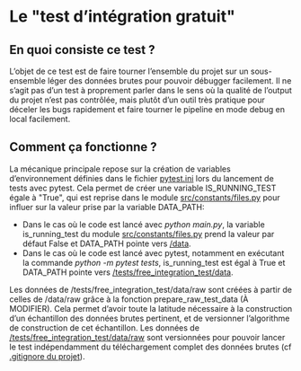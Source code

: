 # Le "test d’intégration gratuit"

## En quoi consiste ce test ?

L’objet de ce test est de faire tourner l’ensemble du projet sur un sous-ensemble léger des données brutes pour pouvoir débugger facilement. Il ne s’agit pas d’un test à proprement parler dans le sens où la qualité de l’output du projet n’est pas contrôlée, mais plutôt d’un outil très pratique pour déceler les bugs rapidement et faire tourner le pipeline en mode debug en local facilement.

## Comment ça fonctionne ?

La mécanique principale repose sur la création de variables d’environnement définies dans le fichier [pytest.ini](../../pytest.ini) lors du lancement de tests avec pytest. Cela permet de créer une variable IS_RUNNING_TEST égale à "True", qui est reprise dans le module [src/constants/files.py](../../src/constants/files.py) pour influer sur la valeur prise par la variable DATA_PATH:

- Dans le cas où le code est lancé avec *python main.py*, la variable is_running_test du module [src/constants/files.py](../../src/constants/files.py) prend la valeur par défaut False et DATA_PATH pointe vers [/data](../../data).
- Dans le cas où le code est lancé avec pytest, notamment en exécutant la commande *python -m pytest tests*, is_running_test est égal à True et DATA_PATH pointe vers [/tests/free_integration_test/data](data).

Les données de /tests/free_integration_test/data/raw sont créées à partir de celles de /data/raw grâce à la fonction prepare_raw_test_data (À MODIFIER). Cela permet d’avoir toute la latitude nécessaire à la construction d’un échantillon des données brutes pertinent, et de versionner l’algorithme de construction de cet échantillon. Les données de [/tests/free_integration_test/data/raw](data/raw) sont versionnées pour pouvoir lancer le test indépendamment du téléchargement complet des données brutes (cf [.gitignore du projet](../../.gitignore)).